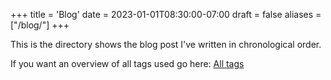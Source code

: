 +++
title = 'Blog'
date = 2023-01-01T08:30:00-07:00
draft = false
aliases = ["/blog/"]
+++

This is the directory shows the blog post I've written in chronological order.

If you want an overview of all tags used go here: [All tags](/tags/)
